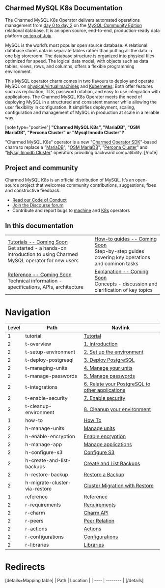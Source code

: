 ## Charmed MySQL K8s Documentation
The Charmed MySQL K8s Operator delivers automated operations management from [day 0 to day 2](https://codilime.com/blog/day-0-day-1-day-2-the-software-lifecycle-in-the-cloud-age/) on the [MySQL Community Edition](https://www.mysql.com/products/community/) relational database. It is an open source, end-to-end, production-ready data platform [on top of Juju](https://juju.is/).

MySQL is the world’s most popular open source database. A relational database stores data in separate tables rather than putting all the data in one big storeroom. The database structure is organized into physical files optimized for speed. The logical data model, with objects such as data tables, views, rows, and columns, offers a flexible programming environment.

This MySQL operator charm comes in two flavours to deploy and operate MySQL on [physical/virtual machines](https://github.com/canonical/mysql-operator) and [Kubernetes](https://github.com/canonical/mysql-k8s-operator). Both offer features such as replication, TLS, password rotation, and easy to use integration with applications. The Charmed MySQL K8s Operator meets the need of deploying MySQL in a structured and consistent manner while allowing the user flexibility in configuration. It simplifies deployment, scaling, configuration and management of MySQL in production at scale in a reliable way.

[note type="positive"]
**"Charmed MySQL K8s", "MariaDB", "OSM MariaDB", "Percona Cluster" or "Mysql Innodb Cluster"?**

"Charmed MySQL K8s" operator is a new "[Charmed Operator SDK](https://juju.is/docs/sdk)"-based charm to replace a "[MariaDB](https://charmhub.io/mariadb)", "[OSM MariaDB](https://charmhub.io/charmed-osm-mariadb-k8s)", "[Percona Cluster](https://charmhub.io/percona-cluster)" and "[Mysql Innodb Cluster](https://charmhub.io/mysql-innodb-cluster)" operators providing backward compatibility.
[/note]

## Project and community

Charmed MySQL K8s is an official distribution of MySQL. It’s an open-source project that welcomes community contributions, suggestions, fixes and constructive feedback.
- [Read our Code of Conduct](https://ubuntu.com/community/code-of-conduct)
- [Join the Discourse forum](https://discourse.charmhub.io/tag/mysql)
- Contribute and report bugs to [machine](https://github.com/canonical/mysql-operator) and [K8s](https://github.com/canonical/mysql-k8s-operator) operators

## In this documentation

| | |
|--|--|
|  [Tutorials -- Coming Soon]()</br>  Get started - a hands-on introduction to using Charmed MySQL operator for new users </br> |  [How-to guides -- Coming Soon]() </br> Step-by-step guides covering key operations and common tasks |
| [Reference -- Coming Soon]() </br> Technical information - specifications, APIs, architecture | [Explanation -- Coming Soon]() </br> Concepts - discussion and clarification of key topics  |

# Navigation

| Level | Path                            | Navlink                                                      |
|-------|---------------------------------|--------------------------------------------------------------|
| 1     | tutorial                        | [Tutorial]()                                                 |
| 2     | t-overview                      | [1. Introduction](TODO)                                      |
| 2     | t-setup-environment             | [2. Set up the environment](TODO)                            |
| 2     | t-deploy-postgresql             | [3. Deploy PostgreSQL](TODO)                                 |
| 2     | t-managing-units                | [4. Manage your units](TODO)                                 |
| 2     | t-manage-passwords              | [5. Manage passwords](TODO)                                  |
| 2     | t-integrations                  | [6. Relate your PostgreSQL to other applications](TODO)      |
| 2     | t-enable-security               | [7. Enable security](TODO)                                   |
| 2     | t-cleanup-environment           | [8. Cleanup your environment](TODO)                          |
| 1     | how-to                          | [How To]()                                                   |
| 2     | h-manage-units                  | [Manage units](TODO)                                         |
| 2     | h-enable-encryption             | [Enable encryption](TODO)                                    |
| 2     | h-manage-app                    | [Manage applications](TODO)                                  |
| 2     | h-configure-s3                  | [Configure S3](TODO)                                         |
| 2     | h-create-and-list-backups       | [Create and List Backups](TODO)                              |
| 2     | h-restore-backup                | [Restore a Backup](TODO)                                     |
| 2     | h-migrate-cluster-via-restore   | [Cluster Migration with Restore](TODO)                       |
| 1     | reference                       | [Reference]()                                                |
| 2     | r-requirements                  | [Requirements](TODO)                                         |
| 2     | r-charm                         | [Charm API](TODO)                                            |
| 2     | r-peers                         | [Peer Relation](TODO)                                        |
| 2     | r-actions                       | [Actions](https://charmhub.io/mysql-k8s/actions)             |
| 2     | r-configurations                | [Configurations](https://charmhub.io/mysql-k8s/configure)    |
| 2     | r-libraries                     | [Libraries](https://charmhub.io/mysql-k8s/libraries/helpers) |

# Redirects

[details=Mapping table]
| Path | Location |
| ---- | -------- |
[/details]